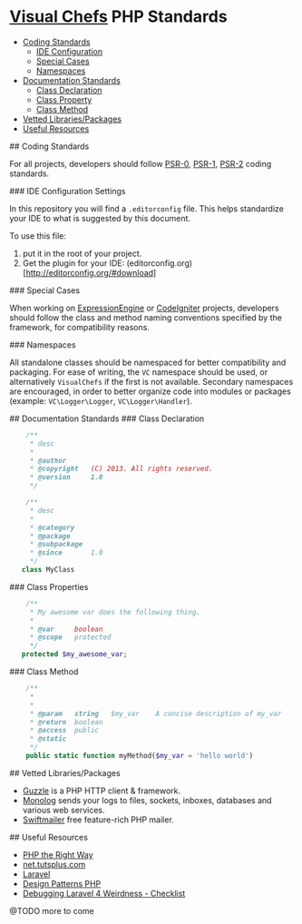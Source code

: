 # [Visual Chefs](http://www.visualchefs.com/) PHP Standards

* [Coding Standards](#coding-standards)
    * [IDE Configuration](#ide-config)
    * [Special Cases](#special-cases)
    * [Namespaces](#namespaces)
* [Documentation Standards](#documentation-standards)
    * [Class Declaration](#class)
    * [Class Property](#class-property)
    * [Class Method](#class-method)
* [Vetted Libraries/Packages](#vetted)
* [Useful Resources](#useful-resources)

<a name="coding-standards"/>
## Coding Standards

For all projects, developers should follow [PSR-0](https://github.com/php-fig/fig-standards/blob/master/accepted/PSR-0.md), [PSR-1](https://github.com/php-fig/fig-standards/blob/master/accepted/PSR-1-basic-coding-standard.md), [PSR-2](https://github.com/php-fig/fig-standards/blob/master/accepted/PSR-2-coding-style-guide.md) coding standards.

<a name="ide-config"/>
### IDE Configuration Settings

In this repository you will find a `.editorconfig` file.  This helps standardize your IDE to what is suggested by this document.

To use this file:

1. put it in the root of your project.
2. Get the plugin for your IDE: (editorconfig.org)[http://editorconfig.org/#download]

<a name="special-cases"/>
### Special Cases

When working on [ExpressionEngine](http://ellislab.com/expressionengine) or [CodeIgniter](http://ellislab.com/codeigniter) projects, developers should follow the class and method naming conventions specified by the framework, for compatibility reasons.

<a name="namespaces"/>
### Namespaces

All standalone classes should be namespaced for better compatibility and packaging. For ease of writing, the `VC` namespace should be used, or alternatively `VisualChefs` if the first is not available. Secondary namespaces are encouraged, in order to better organize code into modules or packages (example: `VC\Logger\Logger`, `VC\Logger\Handler`).

<a name="documentation-standards"/>
## Documentation Standards

<a name="class"/>
### Class Declaration

```php
    /**
     * desc
     *
     * @author
     * @copyright   (C) 2013. All rights reserved.
     * @version     1.0
     */

    /**
     * desc
     *
     * @category
     * @package
     * @subpackage
     * @since       1.0
     */
   class MyClass
```

<a name="class-properties"/>
### Class Properties

```php
	/**
     * My awesome var does the following thing.
     *
     * @var     boolean
     * @scope   protected
     */
   protected $my_awesome_var;
```

<a name="class-method"/>
### Class Method

```php
    /**
     *
     *
     * @param   string   $my_var    A concise description of my_var
     * @return  boolean
     * @access  public
     * @static
     */
    public static function myMethod($my_var = 'hello world')
```

<a name="vetted"/>
## Vetted Libraries/Packages

* [Guzzle](https://packagist.org/packages/guzzle/guzzle) is a PHP HTTP client
& framework.
* [Monolog](https://packagist.org/packages/monolog/monolog) sends your logs to files, sockets, inboxes, databases and various web services.
* [Swiftmailer](https://packagist.org/packages/swiftmailer/swiftmailer) free feature-rich PHP mailer.

<a name="useful-resources"/>
## Useful Resources

* [PHP the Right Way](http://www.phptherightway.com/)
* [net.tutsplus.com](http://net.tutsplus.com/?s=php)
* [Laravel](http://laravel.com/)
* [Design Patterns PHP](https://github.com/domnikl/DesignPatternsPHP)
* [Debugging Laravel 4 Weirdness - Checklist](https://gist.github.com/bencorlett/5572133)

@TODO more to come

